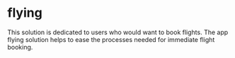 # flying

This solution is dedicated to users who would want to book flights. The app flying solution helps to ease the processes needed for immediate flight booking.

